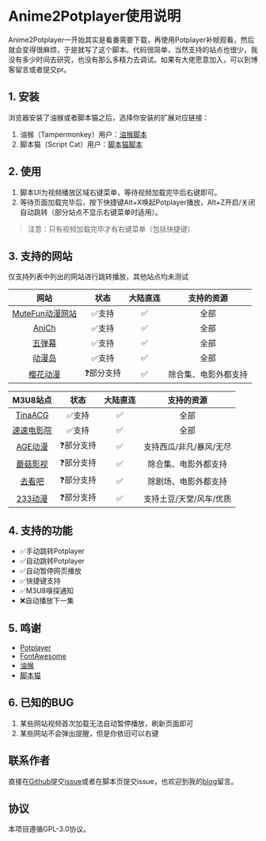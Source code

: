 # Anime2Potplayer使用说明

Anime2Potplayer一开始其实是看番需要下载，再使用Potplayer补帧观看，然后就会变得很麻烦，于是就写了这个脚本。代码很简单，当然支持的站点也很少，我没有多少时间去研究，也没有那么多精力去调试。如果有大佬愿意加入，可以到博客留言或者提交pr。

## 1. 安装

浏览器安装了油猴或者脚本猫之后，选择你安装的扩展对应链接：

1. 油猴（Tampermonkey）用户：[油猴脚本](https://greasyfork.org/zh-CN/scripts/534597-a2p)
2. 脚本猫（Script Cat）用户：[脚本猫脚本](https://scriptcat.org/zh-CN/script-show-page/3331)

## 2. 使用

 1. 脚本UI为视频播放区域右键菜单，等待视频加载完毕后右键即可。 
 2. 等待页面加载完毕后，按下快捷键Alt+X唤起Potplayer播放，Alt+Z开启/关闭自动跳转（部分站点不显示右键菜单时适用）。

> 注意：只有视频加载完毕才有右键菜单（包括快捷键）

## 3. 支持的网站

仅支持列表中列出的网站进行跳转播放，其他站点均未测试

|网站|状态|大陆直连|支持的资源|
| :---: | :---: | :---: | :---: |
|[MuteFun动漫网站](https://www.mutedm.com/)|✅支持|✅|全部|
|[AniCh](https://anich.emmmm.eu.org/)|✅支持|✅|全部|
|[五弹幕](https://www.5dm.link/)|✅支持|✅|全部|
|[动漫岛](https://www.dmd77.com/)|✅支持|✅|全部|
|[樱花动漫](http://www.iyinghua.com/)|❓部分支持|✅|除合集、电影外都支持|

|M3U8站点|状态|大陆直连|支持的资源|
| :---: | :---: | :---: | :---: |
|[TinaACG](https://tinaacg.net/)|✅支持|✅|全部|
|[速速电影院](http://susudyy.com/)|✅支持|✅|全部|
|[AGE动漫](https://www.agefans.la/)|❓部分支持|✅|支持西瓜/非凡/暴风/无尽|
|[蘑菇影视](https://www.5o5k.com/)|❓部分支持|✅|除合集、电影外都支持|
|[去看吧](https://www.k6dm.com/)|❓部分支持|✅|除剧场、电影外都支持|
|[233动漫](https://cn.233dm.com/)|❓部分支持|✅|支持土豆/天堂/风车/优质|

## 4. 支持的功能

- ✅手动跳转Potplayer
- ✅自动跳转Potplayer
- ✅自动暂停网页播放
- ✅快捷键支持
- ✅M3U8嗅探通知
- ❌自动播放下一集

## 5. 鸣谢

- [Potplayer](https://potplayer.daum.net/)
- [FontAwesome](https://fontawesome.com/)
- [油猴](https://greasyfork.org/)
- [脚本猫](https://scriptcat.org/)

## 6. 已知的BUG

1. 某些网站视频首次加载无法自动暂停播放，刷新页面即可
2. 某些网站不会弹出提醒，但是你依旧可以右键

## 联系作者

直接在[Github](https://github.com/MakotoArai-CN/A2P)提交[issue](https://github.com/MakotoArai-CN/A2P/issues)或者在脚本页提交issue，也欢迎到我的[blog](https://blog.ciy.cool/)留言。

## 协议

本项目遵循GPL-3.0协议。
